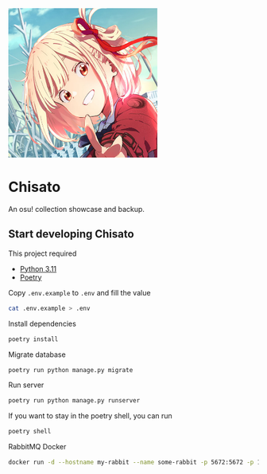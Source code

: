 <img src="static/chisato-icon-small.jpg" alt="Chisato" width="300" />

# Chisato

An osu! collection showcase and backup.

## Start developing Chisato

This project required

- [Python 3.11](https://www.python.org/downloads/)
- [Poetry](https://python-poetry.org/docs/#installation)

Copy `.env.example` to `.env` and fill the value

```bash
cat .env.example > .env
```

Install dependencies

```bash
poetry install
```

Migrate database

```bash
poetry run python manage.py migrate
```

Run server

```bash
poetry run python manage.py runserver
```

If you want to stay in the poetry shell, you can run

```bash
poetry shell
```

RabbitMQ Docker

```bash
docker run -d --hostname my-rabbit --name some-rabbit -p 5672:5672 -p 15672:15672 -e RABBITMQ_DEFAULT_USER=user -e RABBITMQ_DEFAULT_PASS=password rabbitmq:3-management
```